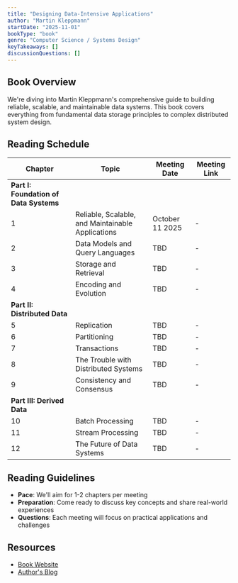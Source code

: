 ```yaml
---
title: "Designing Data-Intensive Applications"
author: "Martin Kleppmann"
startDate: "2025-11-01"
bookType: "book"
genre: "Computer Science / Systems Design"
keyTakeaways: []
discussionQuestions: []
---
```

## Book Overview
We're diving into Martin Kleppmann's comprehensive guide to building reliable, scalable, and maintainable data systems. This book covers everything from fundamental data storage principles to complex distributed system design.

## Reading Schedule

| Chapter | Topic | Meeting Date | Meeting Link |
|---------|-------|--------------|--------------|
| **Part I: Foundation of Data Systems** | | | |
| 1 | Reliable, Scalable, and Maintainable Applications | October 11 2025 | - |
| 2 | Data Models and Query Languages | TBD | - |
| 3 | Storage and Retrieval | TBD | - |
| 4 | Encoding and Evolution | TBD | - |
| **Part II: Distributed Data** | | | |
| 5 | Replication | TBD | - |
| 6 | Partitioning | TBD | - |
| 7 | Transactions | TBD | - |
| 8 | The Trouble with Distributed Systems | TBD | - |
| 9 | Consistency and Consensus | TBD | - |
| **Part III: Derived Data** | | | |
| 10 | Batch Processing | TBD | - |
| 11 | Stream Processing | TBD | - |
| 12 | The Future of Data Systems | TBD | - |

## Reading Guidelines
- **Pace**: We'll aim for 1-2 chapters per meeting
- **Preparation**: Come ready to discuss key concepts and share real-world experiences
- **Questions**: Each meeting will focus on practical applications and challenges

## Resources
- [Book Website](https://dataintensive.net/)
- [Author's Blog](https://martin.kleppmann.com/)